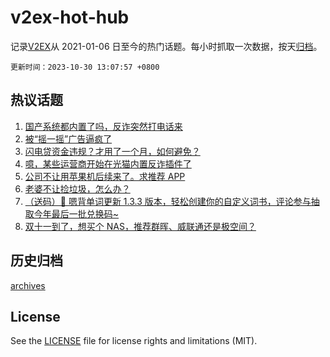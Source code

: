 # v2ex-hot-hub

 记录[V2EX](https://www.v2ex.com/)从 2021-01-06 日至今的热门话题。每小时抓取一次数据，按天[归档](archives)。

`更新时间：2023-10-30 13:07:57 +0800`

## 热议话题

1. [国产系统都内置了吗，反诈突然打电话来](https://www.v2ex.com/t/986489)
1. [被“摇一摇”广告逼疯了](https://www.v2ex.com/t/986575)
1. [闪电贷资金违规？才用了一个月，如何避免？](https://www.v2ex.com/t/986560)
1. [噫，某些运营商开始在光猫内置反诈插件了](https://www.v2ex.com/t/986550)
1. [公司不让用苹果机后续来了。求推荐 APP](https://www.v2ex.com/t/986506)
1. [老婆不让捡垃圾，怎么办？](https://www.v2ex.com/t/986475)
1. [（送码）🎁 嗯背单词更新 1.3.3 版本，轻松创建你的自定义词书，评论参与抽取今年最后一批兑换码~](https://www.v2ex.com/t/986556)
1. [双十一到了，想买个 NAS，推荐群晖、威联通还是极空间？](https://www.v2ex.com/t/986583)

## 历史归档

[archives](archives)

## License

See the [LICENSE](LICENSE) file for license rights and limitations (MIT).
